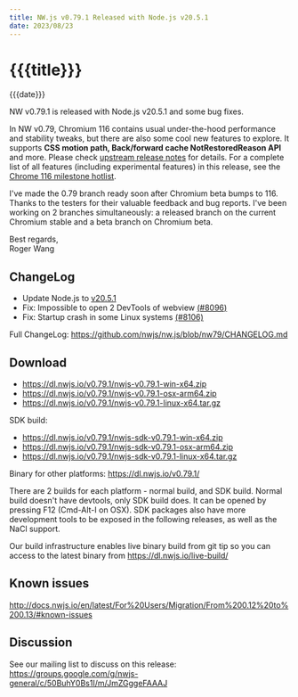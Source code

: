 ```yaml
---
title: NW.js v0.79.1 Released with Node.js v20.5.1
date: 2023/08/23
---
```

# {{{title}}}
{{{date}}}

NW v0.79.1 is released with Node.js v20.5.1 and some bug fixes.

In NW v0.79, Chromium 116 contains usual under-the-hood performance and stability tweaks, but there are also some cool new features to explore. It supports **CSS motion path, Back/forward cache NotRestoredReason API** and more. Please check [upstream release notes](https://developer.chrome.com/blog/chrome-116-beta/) for details. For a complete list of all features (including experimental features) in this release, see the [Chrome 116 milestone hotlist](https://www.chromestatus.com/features#milestone=116).

I've made the 0.79 branch ready soon after Chromium beta bumps to 116. Thanks to the testers for their valuable feedback and bug reports. I've been working on 2 branches simultaneously: a released branch on the current Chromium stable and a beta branch on Chromium beta.

Best regards,  
Roger Wang

## ChangeLog

- Update Node.js to [v20.5.1](https://nodejs.org/en/blog/release/v20.5.1)
- Fix: Impossible to open 2 DevTools of webview [(#8096)](https://github.com/nwjs/nw.js/issues/8096)
- Fix: Startup crash in some Linux systems [(#8106)](https://github.com/nwjs/nw.js/issues/8106)

Full ChangeLog: https://github.com/nwjs/nw.js/blob/nw79/CHANGELOG.md

## Download 

* https://dl.nwjs.io/v0.79.1/nwjs-v0.79.1-win-x64.zip 
* https://dl.nwjs.io/v0.79.1/nwjs-v0.79.1-osx-arm64.zip 
* https://dl.nwjs.io/v0.79.1/nwjs-v0.79.1-linux-x64.tar.gz 

SDK build: 
* https://dl.nwjs.io/v0.79.1/nwjs-sdk-v0.79.1-win-x64.zip 
* https://dl.nwjs.io/v0.79.1/nwjs-sdk-v0.79.1-osx-arm64.zip 
* https://dl.nwjs.io/v0.79.1/nwjs-sdk-v0.79.1-linux-x64.tar.gz 

Binary for other platforms: https://dl.nwjs.io/v0.79.1/ 

There are 2 builds for each platform - normal build, and SDK build. Normal build doesn't have devtools, only SDK build does. lt can be opened by pressing F12 (Cmd-Alt-I on OSX). SDK packages also have more development tools to be exposed in the following releases, as well as the NaCl support.

Our build infrastructure enables live binary build from git tip so you can access to the latest binary from https://dl.nwjs.io/live-build/ 

## Known issues 

http://docs.nwjs.io/en/latest/For%20Users/Migration/From%200.12%20to%200.13/#known-issues

## Discussion

See our mailing list to discuss on this release: https://groups.google.com/g/nwjs-general/c/50BuhY0Bs1I/m/JmZGggeFAAAJ
